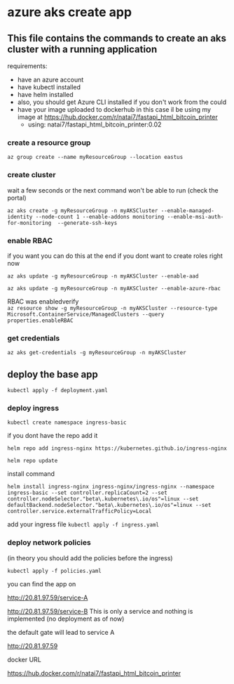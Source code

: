 
# azure aks create app

## This file contains the commands to create an aks cluster with a running application 
requirements:

- have an azure account 
- have kubectl installed 
- have helm installed
- also, you should get Azure CLI installed if you don't work from the could 
- have your image uploaded to dockerhub in this case il be using my image at https://hub.docker.com/r/natai7/fastapi_html_bitcoin_printer 
    * using: natai7/fastapi_html_bitcoin_printer:0.02

### create a resource group

`az group create --name myResourceGroup --location eastus`

### create cluster 
wait a few seconds or the next command won't be able to run (check the portal)

`az aks create -g myResourceGroup -n myAKSCluster --enable-managed-identity --node-count 1 --enable-addons monitoring --enable-msi-auth-for-monitoring  --generate-ssh-keys`

### enable RBAC 
if you want you can do this at the end if you dont want to create roles right now

`az aks update -g myResourceGroup -n myAKSCluster --enable-aad `

`az aks update -g myResourceGroup -n myAKSCluster --enable-azure-rbac`

RBAC was enabledverify  
`az resource show -g myResourceGroup -n myAKSCluster --resource-type Microsoft.ContainerService/ManagedClusters --query properties.enableRBAC`

### get credentials

`az aks get-credentials -g myResourceGroup -n myAKSCluster`

## deploy the base app
`kubectl apply -f deployment.yaml`

### deploy ingress
`kubectl create namespace ingress-basic`

if you dont have the repo add it 

`helm repo add ingress-nginx https://kubernetes.github.io/ingress-nginx`

`helm repo update`

install command 

`helm install ingress-nginx ingress-nginx/ingress-nginx --namespace ingress-basic --set controller.replicaCount=2 --set controller.nodeSelector."beta\.kubernetes\.io/os"=linux --set defaultBackend.nodeSelector."beta\.kubernetes\.io/os"=linux --set controller.service.externalTrafficPolicy=Local`

add your ingress file 
`kubectl apply -f ingress.yaml`

### deploy network policies 
(in theory you should add the policies before the ingress)

`kubectl apply -f policies.yaml`

you can find the app on

http://20.81.97.59/service-A

http://20.81.97.59/service-B This is only a service and nothing is implemented (no deployment as of now)

the default gate will lead to service A

http://20.81.97.59

docker URL

https://hub.docker.com/r/natai7/fastapi_html_bitcoin_printer
